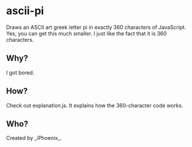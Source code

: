 # ascii-pi
Draws an ASCII art greek letter pi in exactly 360 characters of JavaScript.
Yes, you can get this much smaller. I just like the fact that it is 360 characters.
## Why?
I got bored. 
## How?
Check out explanation.js.
It explains how the 360-character code works.
## Who?
Created by \_iPhoenix\_.
